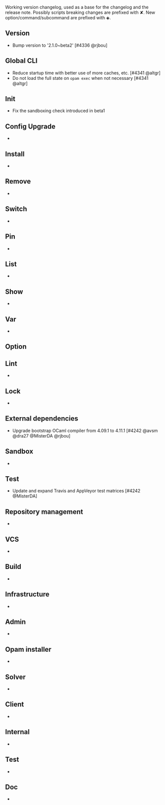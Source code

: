 Working version changelog, used as a base for the changelog and the release
note.
Possibly scripts breaking changes are prefixed with ✘.
New option/command/subcommand are prefixed with ◈.

## Version
  * Bump version to '2.1.0~beta2' [#4336 @rjbou]

## Global CLI
  * Reduce startup time with better use of more caches, etc. [#4341 @altgr]
  * Do not load the full state on `opam exec` when not necessary [#4341 @altgr]

## Init
  * Fix the sandboxing check introduced in beta1

## Config Upgrade
  *

## Install
  *

## Remove
  *

## Switch
  *

## Pin
  *

## List
  *

## Show
  *

## Var
  *

## Option

## Lint
  *

## Lock
  *

## External dependencies
  * Upgrade bootstrap OCaml compiler from 4.09.1 to 4.11.1 [#4242 @avsm @dra27 @MisterDA @rjbou]

## Sandbox
  *

## Test
  * Update and expand Travis and AppVeyor test matrices [#4242 @MisterDA]

## Repository management
  *

## VCS
  *

## Build
  *

## Infrastructure
  *

## Admin
  *

## Opam installer
  *

## Solver
  *

## Client
  *

## Internal
  *

## Test
  *

## Doc
  *
